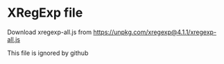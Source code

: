 # XRegExp file

Download xregexp-all.js from
https://unpkg.com/xregexp@4.1.1/xregexp-all.js

This file is ignored by github
